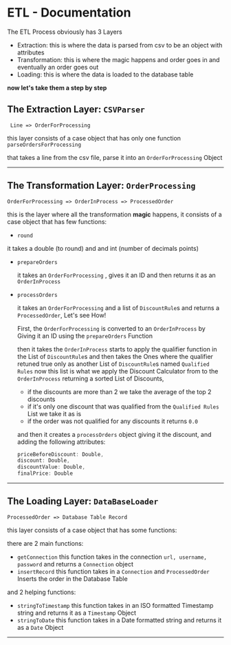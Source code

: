 # ETL - Documentation

The ETL Process obviously has 3 Layers

- Extraction: this is where the data is parsed from csv to be an object with attributes
- Transformation: this is where the magic happens and order goes in and eventually an order goes out
- Loading: this is where the data is loaded to the database table

**now let's take them a step by step**



## The Extraction Layer: ```CSVParser```

``` Line => OrderForProcessing```

this layer consists of a case object that has only one function ```parseOrdersForProcessing```

that takes a line from the csv file, parse it into an ```OrderForProcessing``` Object

---

## The Transformation Layer: ```OrderProcessing```

```OrderForProcessing => OrderInProcess => ProcessedOrder```

this is the layer where all the  transformation **magic** happens, it consists of a case object that has few functions:

-  ```round``` 

  it takes a double (to round) and and int (number of decimals points)

- ```prepareOrders``` 

  it takes an ```OrderForProcessing``` , gives it an ID and then returns it as an ```OrderInProcess```

- ```processOrders```

  it takes an ```OrderForProcessing```  and a list of ```DiscountRule```s and returns a ```ProcessedOrder```,  Let's see  How!

  First, the ```OrderForProcessing``` is converted to an ```OrderInProcess``` by Giving it an ID using the ```prepareOrders``` Function

  then it takes the  `OrderInProcess` starts to apply the qualifier function in the List of  ```DiscountRule```s and then takes the Ones where the qualifier retuned true only as another List of ```DiscountRule```s named ```Qualified Rules``` now this list is what we apply the Discount Calculator from to the  `OrderInProcess` returning a sorted List of Discounts, 

  * if the discounts are more than 2 we take the average of the top 2 discounts
  * if it's only one discount that was qualified from the ```Qualified Rules``` List we take it as is
  * if the order was not qualified for any discounts it returns ```0.0```

  and then it creates a ```processOrders``` object giving it the discount, and adding the following attributes:

  ```scala
  priceBeforeDiscount: Double,
  discount: Double,
  discountValue: Double,
  finalPrice: Double
  ```

---

## The Loading Layer: ```DataBaseLoader```

```ProcessedOrder => Database Table Record```

this layer consists of a case object that has some functions:

there are 2 main functions:

- ```getConnection```  this function takes in the connection ```url, username, password```  and returns a ```Connection``` object
- ```insertRecord``` this function takes in a ```Connection``` and ```ProcessedOrder``` Inserts the order in the Database Table

and 2 helping functions:

- ```stringToTimestamp``` this function takes in an ISO formatted Timestamp string and returns it as a ```Timestamp``` Object
- ```stringToDate``` this function takes in a Date formatted string and returns it as a ```Date``` Object

---

